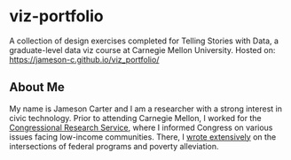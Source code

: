 # viz-portfolio
A collection of design exercises completed for Telling Stories with Data, a graduate-level data viz course at Carnegie Mellon University.
Hosted on: https://jameson-c.github.io/viz_portfolio/

## About Me
My name is Jameson Carter and I am a researcher with a strong interest in civic technology. Prior to attending Carnegie Mellon, I worked for the [Congressional Research Service](https://en.wikipedia.org/wiki/Congressional_Research_Service), where I informed Congress on various issues facing low-income communities. There, I [wrote extensively](https://crsreports.congress.gov/search/#/?termsToSearch=Jameson%20Carter&orderBy=Relevance) on the intersections of federal programs and poverty alleviation. 
